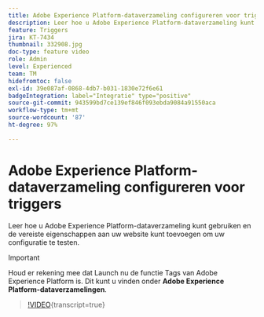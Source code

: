```yaml
---
title: Adobe Experience Platform-dataverzameling configureren voor triggers
description: Leer hoe u Adobe Experience Platform-dataverzameling kunt gebruiken en de vereiste eigenschappen aan uw website kunt toevoegen om uw configuratie te testen.
feature: Triggers
jira: KT-7434
thumbnail: 332908.jpg
doc-type: feature video
role: Admin
level: Experienced
team: TM
hidefromtoc: false
exl-id: 39e087af-0868-4db7-b031-1830e72f6e61
badgeIntegration: label="Integratie" type="positive"
source-git-commit: 943599bd7ce139ef846f093ebda9084a91550aca
workflow-type: tm+mt
source-wordcount: '87'
ht-degree: 97%

---
```


# Adobe Experience Platform-dataverzameling configureren voor triggers

Leer hoe u Adobe Experience Platform-dataverzameling kunt gebruiken en de vereiste eigenschappen aan uw website kunt toevoegen om uw configuratie te testen.

>[!IMPORTANT]
>
> Houd er rekening mee dat Launch nu de functie Tags van Adobe Experience Platform is. Dit kunt u vinden onder **Adobe Experience Platform-dataverzamelingen**.

>[!VIDEO](https://video.tv.adobe.com/v/332908?learn=on){transcript=true}
